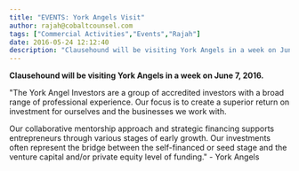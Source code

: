 ```yaml
---
title: "EVENTS: York Angels Visit"
author: rajah@cobaltcounsel.com
tags: ["Commercial Activities","Events","Rajah"]
date: 2016-05-24 12:12:40
description: "Clausehound will be visiting York Angels in a week on June 7, 2016."
---
```


**Clausehound will be visiting York Angels in a week on June 7, 2016.**

"The York Angel Investors are a group of accredited investors with a broad range of professional experience. Our focus is to create a superior return on investment for ourselves and the businesses we work with.

Our collaborative mentorship approach and strategic financing supports entrepreneurs through various stages of early growth. Our investments often represent the bridge between the self-financed or seed stage and the venture capital and/or private equity level of funding." - York Angels
